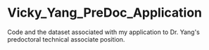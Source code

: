 # Vicky_Yang_PreDoc_Application
Code and the dataset associated with my application to Dr. Yang's predoctoral technical associate position.
